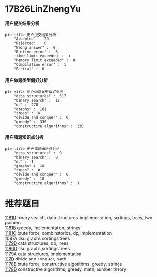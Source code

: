# 17B26LinZhengYu

<!-- tabs:start -->



#### **用户提交结果分析**

```mermaid
pie title 用户提交结果分析
    "Accepted" :  29
    "Rejected" :  0
    "Wrong answer" :  9
    "Runtime error" :  3
    "Time limit exceeded" :  1
    "Memory limit exceeded" :  0
    "Compilation error" :  1
    "Partial" :  0
```

#### **用户做题类型偏好分析**

```mermaid
pie title 用户做题类型偏好分析
    "data structures" :  317
    "binary search" :  19
    "dp" :  270
    "graphs" :  101
    "trees" :  8
    "divide and conquer" :  0
    "greedy" :  330
    "constructive algorithms" :  230
```
#### **用户错题知识点分析**

```mermaid
pie title 用户错题知识点分析
    "data structures" :  0
    "binary search" :  0
    "dp" :  1
    "graphs" :  10
    "trees" :  0
    "divide and conquer" :  0
    "greedy" :  10
    "constructive algorithms" :  3
```



<!-- tabs:end -->
# 推荐题目
[1181D](https://codeforces.com/contest/1181/problem/D)		binary search,
                        data structures,
                        implementation,
                        sortings,
                        trees,
                        two pointers		  
[1181B](https://codeforces.com/contest/1181/problem/B)		greedy,
                        implementation,
                        strings		  
[1181C](https://codeforces.com/contest/1181/problem/C)		brute force,
                        combinatorics,
                        dp,
                        implementation		  
[1087A](https://codeforces.com/contest/1087/problem/A)		dsu,graphs,sortings,trees		  
[1179D](https://codeforces.com/contest/1179/problem/D)		data structures,
                        dp,
                        trees		  
[1180D](https://codeforces.com/contest/1180/problem/D)		dsu,graphs,sortings,trees		  
[1179A](https://codeforces.com/contest/1179/problem/A)		data structures,
                        implementation		  
[117D](https://codeforces.com/contest/117/problem/D)		divide and conquer,
                        math		  
[1178E](https://codeforces.com/contest/1178/problem/E)		brute force,
                        constructive algorithms,
                        greedy,
                        strings		  
[1178D](https://codeforces.com/contest/1178/problem/D)		constructive algorithms,
                        greedy,
                        math,
                        number theory		  
